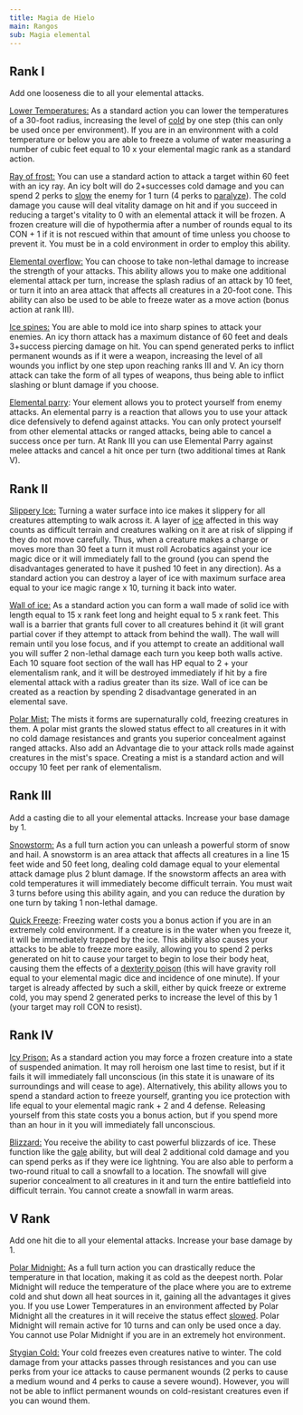 ```yaml
---
title: Magia de Hielo
main: Rangos
sub: Magia elemental
---
```


## Rank I

Add one looseness die to all your elemental attacks.

<u>Lower Temperatures:</u> As a standard action you can lower the temperatures of a 30-foot radius, increasing the level of [cold](https://raldamain.com/rules/Reglas%20principales/terreno#%C3%A1rtico) by one step (this can only be used once per environment). If you are in an environment with a cold temperature or below you are able to freeze a volume of water measuring a number of cubic feet equal to 10 x your elemental magic rank as a standard action.

<u>Ray of frost:</u> You can use a standard action to attack a target within 60 feet with an icy ray. An icy bolt will do 2+successes cold damage and you can spend 2 perks to [slow](https://raldamain.com/rules/Reglas%20principales/Efectos%20de%20estado.html#ralentizada) the enemy for 1 turn (4 perks to [paralyze](https://raldamain.com/rules/Reglas%20principales/Efectos%20de%20estado.html#paralizada)). The cold damage you cause will deal vitality damage on hit and if you succeed in reducing a target's vitality to 0 with an elemental attack it will be frozen. A frozen creature will die of hypothermia after a number of rounds equal to its CON + 1 if it is not rescued within that amount of time unless you choose to prevent it. You must be in a cold environment in order to employ this ability.

<u>Elemental overflow:</u> You can choose to take non-lethal damage to increase the strength of your attacks. This ability allows you to make one additional elemental attack per turn, increase the splash radius of an attack by 10 feet, or turn it into an area attack that affects all creatures in a 20-foot cone. This ability can also be used to be able to freeze water as a move action (bonus action at rank III).

<u>Ice spines:</u> You are able to mold ice into sharp spines to attack your enemies. An icy thorn attack has a maximum distance of 60 feet and deals 3+success piercing damage on hit. You can spend generated perks to inflict permanent wounds as if it were a weapon, increasing the level of all wounds you inflict by one step upon reaching ranks III and V. An icy thorn attack can take the form of all types of weapons, thus being able to inflict slashing or blunt damage if you choose.

<u>Elemental parry</u>: Your element allows you to protect yourself from enemy attacks. An elemental parry is a reaction that allows you to use your attack dice defensively to defend against attacks. You can only protect yourself from other elemental attacks or ranged attacks, being able to cancel a success once per turn. At Rank III you can use Elemental Parry against melee attacks and cancel a hit once per turn (two additional times at Rank V).

## Rank II

<u>Slippery Ice:</u> Turning a water surface into ice makes it slippery for all creatures attempting to walk across it. A layer of [ice](https://raldamain.com/rules/Reglas%20principales/terreno#%C3%A1rtico) affected in this way counts as difficult terrain and creatures walking on it are at risk of slipping if they do not move carefully. Thus, when a creature makes a charge or moves more than 30 feet a turn it must roll Acrobatics against your ice magic dice or it will immediately fall to the ground (you can spend the disadvantages generated to have it pushed 10 feet in any direction). As a standard action you can destroy a layer of ice with maximum surface area equal to your ice magic range x 10, turning it back into water. 

<u>Wall of ice:</u> As a standard action you can form a wall made of solid ice with length equal to 15 x rank feet long and height equal to 5 x rank feet. This wall is a barrier that grants full cover to all creatures behind it (it will grant partial cover if they attempt to attack from behind the wall). The wall will remain until you lose focus, and if you attempt to create an additional wall you will suffer 2 non-lethal damage each turn you keep both walls active. Each 10 square foot section of the wall has HP equal to 2 + your elementalism rank, and it will be destroyed immediately if hit by a fire elemental attack with a radius greater than its size. Wall of ice can be created as a reaction by spending 2 disadvantage generated in an elemental save.

<u>Polar Mist:</u> The mists it forms are supernaturally cold, freezing creatures in them. A polar mist grants the slowed status effect to all creatures in it with no cold damage resistances and grants you superior concealment against ranged attacks. Also add an Advantage die to your attack rolls made against creatures in the mist's space. Creating a mist is a standard action and will occupy 10 feet per rank of elementalism.

## Rank III

Add a casting die to all your elemental attacks. Increase your base damage by 1.

<u>Snowstorm:</u> As a full turn action you can unleash a powerful storm of snow and hail. A snowstorm is an area attack that affects all creatures in a line 15 feet wide and 50 feet long, dealing cold damage equal to your elemental attack damage plus 2 blunt damage. If the snowstorm affects an area with cold temperatures it will immediately become difficult terrain. You must wait 3 turns before using this ability again, and you can reduce the duration by one turn by taking 1 non-lethal damage.

<u>Quick Freeze</u>: Freezing water costs you a bonus action if you are in an extremely cold environment. If a creature is in the water when you freeze it, it will be immediately trapped by the ice. This ability also causes your attacks to be able to freeze more easily, allowing you to spend 2 perks generated on hit to cause your target to begin to lose their body heat, causing them the effects of a [dexterity poison](https://raldamain.com/rules/Reglas%20adicionales/venenos_enfermedades.html#veneno-de-des) (this will have gravity roll equal to your elemental magic dice and incidence of one minute). If your target is already affected by such a skill, either by quick freeze or extreme cold, you may spend 2 generated perks to increase the level of this by 1 (your target may roll CON to resist).

## Rank IV 

<u>Icy Prison:</u> As a standard action you may force a frozen creature into a state of suspended animation. It may roll heroism one last time to resist, but if it fails it will immediately fall unconscious (in this state it is unaware of its surroundings and will cease to age). Alternatively, this ability allows you to spend a standard action to freeze yourself, granting you ice protection with life equal to your elemental magic rank + 2 and 4 defense. Releasing yourself from this state costs you a bonus action, but if you spend more than an hour in it you will immediately fall unconscious.

<u>Blizzard:</u> You receive the ability to cast powerful blizzards of ice. These function like the [gale](https://raldamain.com/rules/Rangos/Elementalismo/magia%20de%20aire.html#rango-i) ability, but will deal 2 additional cold damage and you can spend perks as if they were ice lightning. You are also able to perform a two-round ritual to call a snowfall to a location. The snowfall will give superior concealment to all creatures in it and turn the entire battlefield into difficult terrain. You cannot create a snowfall in warm areas.

## V Rank

Add one hit die to all your elemental attacks. Increase your base damage by 1.

<u>Polar Midnight:</u> As a full turn action you can drastically reduce the temperature in that location, making it as cold as the deepest north. Polar Midnight will reduce the temperature of the place where you are to extreme cold and shut down all heat sources in it, gaining all the advantages it gives you. If you use Lower Temperatures in an environment affected by Polar Midnight all the creatures in it will receive the status effect [slowed](https://raldamain.com/rules/Reglas%20principales/Efectos%20de%20estado.html#ralentizada). Polar Midnight will remain active for 10 turns and can only be used once a day. You cannot use Polar Midnight if you are in an extremely hot environment. 

<u>Stygian Cold:</u> Your cold freezes even creatures native to winter. The cold damage from your attacks passes through resistances and you can use perks from your ice attacks to cause permanent wounds (2 perks to cause a medium wound and 4 perks to cause a severe wound). However, you will not be able to inflict permanent wounds on cold-resistant creatures even if you can wound them.